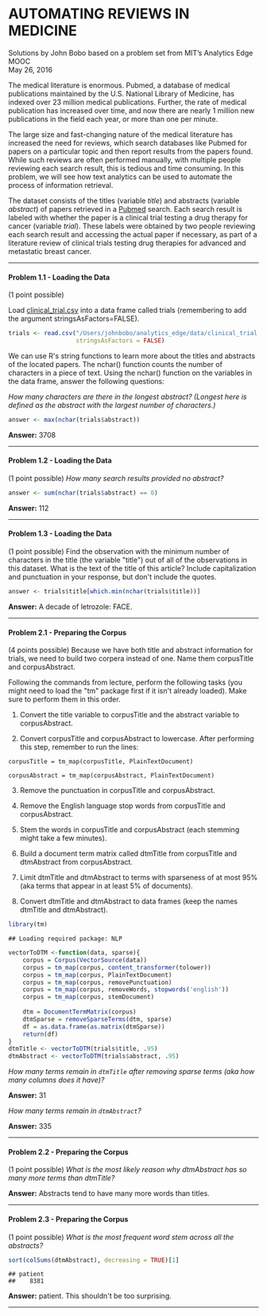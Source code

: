 # AUTOMATING REVIEWS IN MEDICINE
Solutions by John Bobo based on a problem set from MIT’s Analytics Edge MOOC  
May 26, 2016  



The medical literature is enormous. Pubmed, a database of medical publications maintained by the U.S. National Library of Medicine, has indexed over 23 million medical publications. Further, the rate of medical publication has increased over time, and now there are nearly 1 million new publications in the field each year, or more than one per minute.

The large size and fast-changing nature of the medical literature has increased the need for reviews, which search databases like Pubmed for papers on a particular topic and then report results from the papers found. While such reviews are often performed manually, with multiple people reviewing each search result, this is tedious and time consuming. In this problem, we will see how text analytics can be used to automate the process of information retrieval.

The dataset consists of the titles (variable _title_) and abstracts (variable _abstract_) of papers retrieved in a [Pubmed](http://www.ncbi.nlm.nih.gov/pubmed) search. Each search result is labeled with whether the paper is a clinical trial testing a drug therapy for cancer (variable _trial_). These labels were obtained by two people reviewing each search result and accessing the actual paper if necessary, as part of a literature review of clinical trials testing drug therapies for advanced and metastatic breast cancer.

***

#### Problem 1.1 - Loading the Data

(1 point possible)

Load [clinical_trial.csv](https://d37djvu3ytnwxt.cloudfront.net/asset-v1:MITx+15.071x_3+1T2016+type@asset+block/clinical_trial.csv) into a data frame called trials (remembering to add the argument stringsAsFactors=FALSE).

```r
trials <- read.csv("/Users/johnbobo/analytics_edge/data/clinical_trial.csv",
                   stringsAsFactors = FALSE)
```

We can use R's string functions to learn more about the titles and abstracts of the located papers. The nchar() function counts the number of characters in a piece of text. Using the nchar() function on the variables in the data frame, answer the following questions:

*How many characters are there in the longest abstract? (Longest here is defined as the abstract with the largest number of characters.)*  

```r
answer <- max(nchar(trials$abstract))
```
**Answer:** 3708

***

#### Problem 1.2 - Loading the Data

(1 point possible)
*How many search results provided no abstract?*  

```r
answer <- sum(nchar(trials$abstract) == 0)
```
**Answer:** 112

***

#### Problem 1.3 - Loading the Data

(1 point possible)
Find the observation with the minimum number of characters in the title (the variable "title") out of all of the observations in this dataset. What is the text of the title of this article? Include capitalization and punctuation in your response, but don't include the quotes.

```r
answer <- trials$title[which.min(nchar(trials$title))]
```
**Answer:** A decade of letrozole: FACE.

***

#### Problem 2.1 - Preparing the Corpus

(4 points possible)
Because we have both title and abstract information for trials, we need to build two corpera instead of one. Name them corpusTitle and corpusAbstract.

Following the commands from lecture, perform the following tasks (you might need to load the "tm" package first if it isn't already loaded). Make sure to perform them in this order.

1) Convert the title variable to corpusTitle and the abstract variable to corpusAbstract.

2) Convert corpusTitle and corpusAbstract to lowercase. After performing this step, remember to run the lines:

`corpusTitle = tm_map(corpusTitle, PlainTextDocument)`

`corpusAbstract = tm_map(corpusAbstract, PlainTextDocument)`

3) Remove the punctuation in corpusTitle and corpusAbstract.

4) Remove the English language stop words from corpusTitle and corpusAbstract.

5) Stem the words in corpusTitle and corpusAbstract (each stemming might take a few minutes).

6) Build a document term matrix called dtmTitle from corpusTitle and dtmAbstract from corpusAbstract.

7) Limit dtmTitle and dtmAbstract to terms with sparseness of at most 95% (aka terms that appear in at least 5% of documents).

8) Convert dtmTitle and dtmAbstract to data frames (keep the names dtmTitle and dtmAbstract).


```r
library(tm)
```

```
## Loading required package: NLP
```

```r
vectorToDTM <-function(data, sparse){
    corpus = Corpus(VectorSource(data))
    corpus = tm_map(corpus, content_transformer(tolower))
    corpus = tm_map(corpus, PlainTextDocument)
    corpus = tm_map(corpus, removePunctuation)
    corpus = tm_map(corpus, removeWords, stopwords('english'))
    corpus = tm_map(corpus, stemDocument)
    
    dtm = DocumentTermMatrix(corpus)
    dtmSparse = removeSparseTerms(dtm, sparse)
    df = as.data.frame(as.matrix(dtmSparse))
    return(df)
}
dtmTitle <- vectorToDTM(trials$title, .95)
dtmAbstract <- vectorToDTM(trials$abstract, .95)
```
*How many terms remain in `dtmTitle` after removing sparse terms (aka how many columns does it have)?*  

**Answer:** 31

*How many terms remain in `dtmAbstract`?*  

**Answer:** 335

***

####  Problem 2.2 - Preparing the Corpus

(1 point possible)
*What is the most likely reason why dtmAbstract has so many more terms than dtmTitle?*  

**Answer:** Abstracts tend to have many more words than titles.

***

#### Problem 2.3 - Preparing the Corpus

(1 point possible)
*What is the most frequent word stem across all the abstracts?*

```r
sort(colSums(dtmAbstract), decreasing = TRUE)[1]
```

```
## patient 
##    8381
```
**Answer:** patient.  This shouldn't be too surprising.

***


